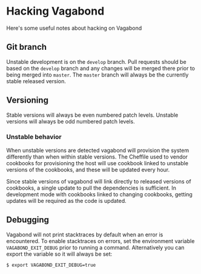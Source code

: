 # Hacking Vagabond

Here's some useful notes about hacking on Vagabond

## Git branch

Unstable development is on the `develop` branch. Pull requests should
be based on the `develop` branch and any changes will be merged there
prior to being merged into `master`. The `master` branch will always
be the currently stable released version.

## Versioning

Stable versions will always be even numbered patch levels. Unstable
versions will always be odd numbered patch levels.

### Unstable behavior

When unstable versions are detected vagabond will provision the system
differently than when within stable versions. The Cheffile used to vendor
cookbooks for provisioning the host will use cookbook linked to unstable
versions of the cookbooks, and these will be updated every hour.

Since stable versions of vagabond will link directly to released versions
of cookbooks, a single update to pull the dependencies is sufficient. In
development mode with cookbooks linked to changing cookbooks, getting updates
will be required as the code is updated.

## Debugging

Vagabond will not print stacktraces by default when an error is encountered.
To enable stacktraces on errors, set the environment variable `VAGABOND_EXIT_DEBUG`
prior to running a command. Alternatively you can export the variable so it
will always be set:

```
$ export VAGABOND_EXIT_DEBUG=true
```